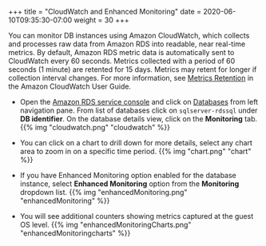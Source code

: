 +++
title = "CloudWatch and Enhanced Monitoring"
date = 2020-06-10T09:35:30-07:00
weight = 30
+++

You can monitor DB instances using Amazon CloudWatch, which collects and processes raw data from Amazon RDS into readable, near real-time metrics. By default, Amazon RDS metric data is automatically sent to CloudWatch every 60 seconds. Metrics collected with a period of 60 seconds (1 minute) are retented for 15 days. Metrics may retent for longer if collection interval changes. For more information, see [Metrics Retention](https://docs.aws.amazon.com/AmazonCloudWatch/latest/DeveloperGuide/cloudwatch_concepts.html#metrics-retention) in the Amazon CloudWatch User Guide. 

* Open the [Amazon RDS  service console](https://console.aws.amazon.com/rds/home) and click on [Databases](https://console.aws.amazon.com/rds/home#databases:) from left navigation pane. From list of databases click on `sqlserver-rdssql` under **DB identifier**. On the database details view, click on the **Monitoring** tab.
{{% img "cloudwatch.png" "cloudwatch" %}}

* You can click on a chart to drill down for more details, select any chart area to zoom in on a specific time period. 
{{% img "chart.png" "chart" %}}

* If you have Enhanced Monitoring option enabled for the database instance, select **Enhanced Monitoring** option from the **Monitoring** dropdown list. 
{{% img "enhancedMonitoring.png" "enhancedMonitoring" %}}

* You will see additional counters showing metrics captured at the guest OS level.
{{% img "enhancedMonitoringCharts.png" "enhancedMonitoringcharts" %}}